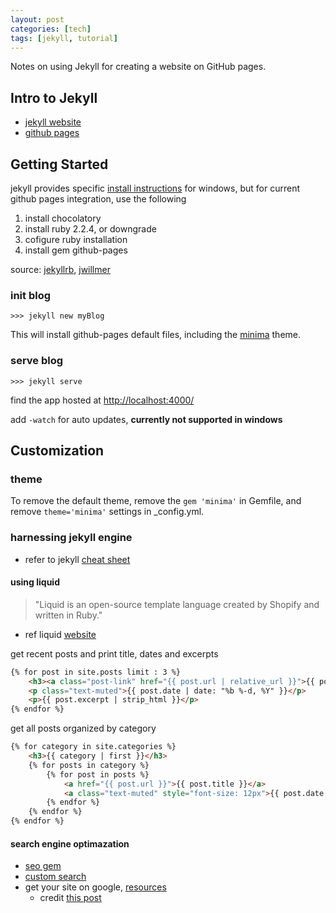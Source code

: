 ```yaml
---
layout: post  
categories: [tech]  
tags: [jekyll, tutorial]  
---
```


Notes on using Jekyll for creating a website on GitHub pages.  

<!--excerpt separator -->

## Intro to Jekyll

- [jekyll website](https://jekyllrb.com/)  
- [github pages](https://pages.github.com/)  

## Getting Started

jekyll provides specific [install instructions](http://jekyll.tips/jekyll-casts/install-jekyll-on-windows/) for windows, but for current github pages integration, use the following

1. install chocolatory  
2. install ruby 2.2.4, or downgrade  
3. cofigure ruby installation  
4. install gem github-pages  

source: [jekyllrb](https://jekyllrb.com/docs/windows/#installation),
[jwillmer](https://jwillmer.de/blog/tutorial/how-to-install-jekyll-and-pages-gem-on-windows-10-x46#install-github-gem)  

### init blog  
```shell
>>> jekyll new myBlog
```

This will install github-pages default files, including the [minima](https://github.com/jekyll/minima) theme.  

### serve blog  
```shell
>>> jekyll serve
```

find the app hosted at [http://localhost:4000/](http://127.0.0.1:4000)  

add `-watch` for auto updates, **currently not supported in windows**  

## Customization  

### theme  

To remove the default theme, remove the `gem 'minima'` in Gemfile, and remove `theme='minima'` settings in _config.yml.  

### harnessing jekyll engine  

- refer to jekyll [cheat sheet](http://jekyll.tips/jekyll-cheat-sheet/)  

#### using liquid  

> "Liquid is an open-source template language created by Shopify and written in Ruby."

- ref liquid [website](https://shopify.github.io/liquid/)  

get recent posts and print title, dates and excerpts  

```html
{% for post in site.posts limit : 3 %}
    <h3><a class="post-link" href="{{ post.url | relative_url }}">{{ post.title | escape }}</a></h3>
    <p class="text-muted">{{ post.date | date: "%b %-d, %Y" }}</p>
    <p>{{ post.excerpt | strip_html }}</p>
{% endfor %}
```

get all posts organized by category  

```html
{% for category in site.categories %}
    <h3>{{ category | first }}</h3>
    {% for posts in category %}
        {% for post in posts %}
            <a href="{{ post.url }}">{{ post.title }}</a>
            <a class="text-muted" style="font-size: 12px">{{ post.date | date: "%b %-d, %Y" }}</a>
        {% endfor %}
    {% endfor %}
{% endfor %}
```

#### search engine optimazation

- [seo gem](https://help.github.com/articles/search-engine-optimization-for-github-pages/)
- [custom search](https://cse.google.com/)
- get your site on google, [resources](https://support.google.com/webmasters/answer/6259634?hl=en)
    + credit [this post](https://jasdumas.github.io/2016-05-07-adding-gcse-to-beautiful-jekyll/)